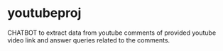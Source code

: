 # youtubeproj
 CHATBOT to extract data from youtube comments of provided youtube video link and answer queries related to the comments.
